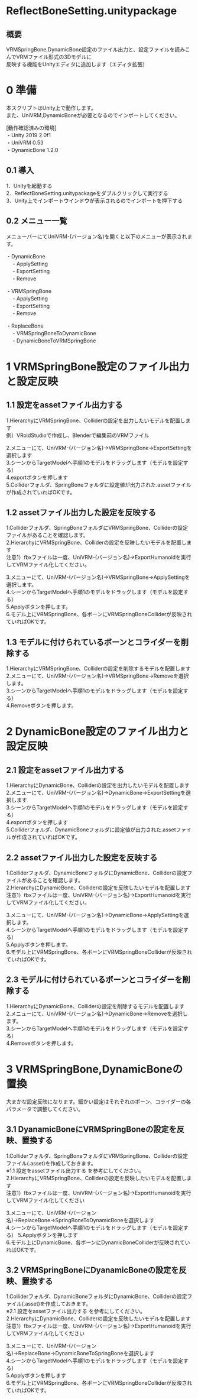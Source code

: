 # ReflectBoneSetting.unitypackage
## 概要
VRMSpringBone,DynamicBone設定のファイル出力と、設定ファイルを読みこんでVRMファイル形式の3Dモデルに<br>
反映する機能をUnityエディタに追加します（エディタ拡張）<br>

# 0 準備
本スクリプトはUnity上で動作します。<br>
また、UniVRM,DynamicBoneが必要となるのでインポートしてください。<br>

[動作確認済みの環境]<br>
・Unity 2019 2.0f1<br>
・UniVRM 0.53<br>
・DynamicBone 1.2.0<br>

## 0.1 導入
1．Unityを起動する<br>
2．ReflectBoneSetting.unitypackageをダブルクリックして実行する<br>
3．Unity上でインポートウインドウが表示されるのでインポートを押下する<br>

## 0.2 メニュー一覧
メニューバーにてUniVRM-(バージョン名)を開くと以下のメニューが表示されます。<br>

・DynamicBone<br>
　・ApplySetting<br>
　・ExportSetting<br>
　・Remove<br>

・VRMSpringBone<br>
　・ApplySetting<br>
　・ExportSetting<br>
　・Remove<br>

・ReplaceBone<br>
　・VRMSpringBoneToDynamicBone<br>
　・DynamicBoneToVRMSpringBone<br>

# 1 VRMSpringBone設定のファイル出力と設定反映

## 1.1 設定をassetファイル出力する
1.HierarchyにVRMSpringBone、Colliderの設定を出力したいモデルを配置します<br>
例）VRoidStudioで作成し、Blenderで編集前のVRMファイル<br>

2.メニューにて、UniVRM-(バージョン名)→VRMSpringBone→ExportSettingを選択します<br>
3.シーンからTargetModelへ手順1のモデルをドラッグします（モデルを設定する）<br>
4.exportボタンを押します<br>
5.Colliderフォルダ、SpringBoneフォルダに設定値が出力された.assetファイルが作成されていればOKです。<br>

## 1.2 assetファイル出力した設定を反映する
1.Colliderフォルダ、SpringBoneフォルダにVRMSpringBone、Colliderの設定ファイルがあることを確認します。<br>
2.HierarchyにVRMSpringBone、Colliderの設定を反映したいモデルを配置します<br>
注意1）fbxファイルは一度、UniVRM-(バージョン名)→ExportHumanoidを実行してVRMファイル化してください。<br>

3.メニューにて、UniVRM-(バージョン名)→VRMSpringBone→ApplySettingを選択します。<br>
4.シーンからTargetModelへ手順1のモデルをドラッグします（モデルを設定する）<br>
5.Applyボタンを押します。<br>
6.モデル上にVRMSpringBone、各ボーンにVRMSpringBoneColliderが反映されていればOKです。<br>

## 1.3 モデルに付けられているボーンとコライダーを削除する
1.HierarchyにVRMSpringBone、Colliderの設定を削除するモデルを配置します<br>
2.メニューにて、UniVRM-(バージョン名)→VRMSpringBone→Removeを選択します。<br>
3.シーンからTargetModelへ手順1のモデルをドラッグします（モデルを設定する）<br>
4.Removeボタンを押します。<br>

# 2 DynamicBone設定のファイル出力と設定反映

## 2.1 設定をassetファイル出力する
1.HierarchyにDynamicBone、Colliderの設定を出力したいモデルを配置します<br>
2.メニューにて、UniVRM-(バージョン名)→DynamicBone→ExportSettingを選択します<br>
3.シーンからTargetModelへ手順1のモデルをドラッグします（モデルを設定する）<br>
4.exportボタンを押します<br>
5.Colliderフォルダ、DynamicBoneフォルダに設定値が出力された.assetファイルが作成されていればOKです。<br>

## 2.2 assetファイル出力した設定を反映する
1.Colliderフォルダ、DynamicBoneフォルダにDynamicBone、Colliderの設定ファイルがあることを確認します。<br>
2.HierarchyにDynamicBone、Colliderの設定を反映したいモデルを配置します<br>
注意1）fbxファイルは一度、UniVRM-(バージョン名)→ExportHumanoidを実行してVRMファイル化してください。<br>

3.メニューにて、UniVRM-(バージョン名)→DynamicBone→ApplySettingを選択します。<br>
4.シーンからTargetModelへ手順1のモデルをドラッグします（モデルを設定する）<br>
5.Applyボタンを押します。<br>
6.モデル上にVRMSpringBone、各ボーンにVRMSpringBoneColliderが反映されていればOKです。<br>

## 2.3 モデルに付けられているボーンとコライダーを削除する
1.HierarchyにDynamicBone、Colliderの設定を削除するモデルを配置します<br>
2.メニューにて、UniVRM-(バージョン名)→DynamicBone→Removeを選択します。<br>
3.シーンからTargetModelへ手順1のモデルをドラッグします（モデルを設定する）<br>
4.Removeボタンを押します。<br>

# 3 VRMSpringBone,DynamicBoneの置換
大まかな設定反映になります。細かい設定はそれぞれのボーン、コライダーの各パラメータで調整してください。<br>

## 3.1 DyanamicBoneにVRMSpringBoneの設定を反映、置換する
1.Colliderフォルダ、SpringBoneフォルダにVRMSpringBone、Colliderの設定ファイル(.asset)を作成しておきます。<br>
※1.1 設定をassetファイル出力する を参考にしてください。<br>
2.HierarchyにVRMSpringBone、Colliderの設定を反映したいモデルを配置します<br>
注意1）fbxファイルは一度、UniVRM-(バージョン名)→ExportHumanoidを実行してVRMファイル化してください<br>

3.メニューにて、UniVRM-(バージョン名)→ReplaceBone→SpringBoneToDynamicBoneを選択します<br>
4.シーンからTargetModelへ手順1のモデルをドラッグします（モデルを設定する）
5.Applyボタンを押します<br>
6.モデル上にDynamicBone、各ボーンにDynamicBoneColliderが反映されていればOKです。<br>

## 3.2 VRMSpringBoneにDyanamicBoneの設定を反映、置換する
1.Colliderフォルダ、DynamicBoneフォルダにDynamicBone、Colliderの設定ファイル(.asset)を作成しておきます。<br>
※2.1 設定をassetファイル出力する を参考にしてください。<br>
2.HierarchyにDynamicBone、Colliderの設定を反映したいモデルを配置します<br>
注意1）fbxファイルは一度、UniVRM-(バージョン名)→ExportHumanoidを実行してVRMファイル化してください<br>

3.メニューにて、UniVRM-(バージョン名)→ReplaceBone→DynamicBoneToSpringBoneを選択します<br>
4.シーンからTargetModelへ手順1のモデルをドラッグします（モデルを設定する）<br>
5.Applyボタンを押します<br>
6.モデル上にVRMSpringBone、各ボーンにVRMSpringBoneColliderが反映されていればOKです。<br>
